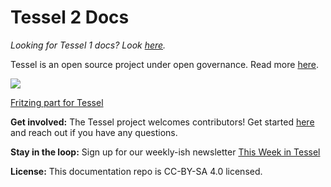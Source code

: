 # Tessel 2 Docs
*Looking for Tessel 1 docs? Look [here](https://github.com/tessel/t1-docs).*

Tessel is an open source project under open governance. Read more [here](https://github.com/tessel/project).

![](https://raw.githubusercontent.com/rwaldron/tessel-io/master/fritzing/tessel.png)

[Fritzing part for Tessel](https://github.com/rwaldron/tessel-io/tree/master/fritzing)

**Get involved:** The Tessel project welcomes contributors! Get started [here](https://github.com/tessel/project) and reach out if you have any questions.

**Stay in the loop:** Sign up for our weekly-ish newsletter [This Week in Tessel](http://eepurl.com/EoMoP)

**License:** This documentation repo is CC-BY-SA 4.0 licensed.
